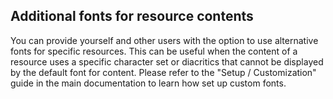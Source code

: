 ## Additional fonts for resource contents

You can provide yourself and other users with the option to use alternative fonts for specific resources. This can be useful when the content of a resource uses a specific character set or diacritics that cannot be displayed by the default font for content. Please refer to the "Setup / Customization" guide in the main documentation to learn how set up custom fonts.
